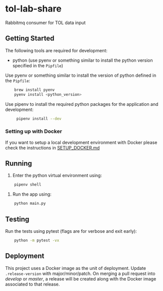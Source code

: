 # tol-lab-share

Rabbitmq consumer for TOL data input


## Getting Started

The following tools are required for development:

- python (use pyenv or something similar to install the python version specified in the `Pipfile`)

Use pyenv or something similar to install the version of python
defined in the `Pipfile`:

```bash
    brew install pyenv
    pyenv install <python_version>
```
        
Use pipenv to install the required python packages for the application and development:

```bash
     pipenv install --dev
```


### Setting up with Docker

If you want to setup a local development environment with Docker please check
the instructions in [SETUP_DOCKER.md](SETUP_DOCKER.md)


## Running

1. Enter the python virtual environment using:
```bash
    pipenv shell
```

1. Run the app using:

```bash
    python main.py
```

## Testing

Run the tests using pytest (flags are for verbose and exit early):

```bash
    python -m pytest -vx
```

## Deployment

This project uses a Docker image as the unit of deployment. Update `.release-version` with
major/minor/patch. On merging a pull request into *develop* or *master*, a release will be created
along with the Docker image associated to that release.

